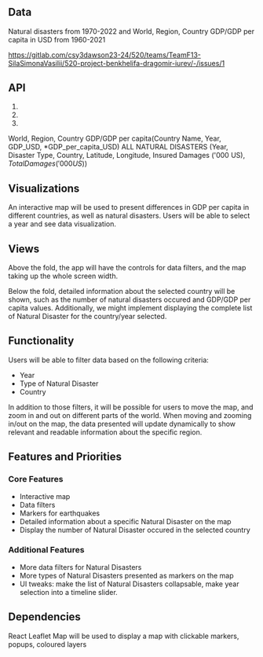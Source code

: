 # <our title>

## Data

Natural disasters from 1970-2022 and World, Region, Country GDP/GDP per capita in USD from 1960-2021

https://gitlab.com/csy3dawson23-24/520/teams/TeamF13-SilaSimonaVasilii/520-project-benkhelifa-dragomir-iurev/-/issues/1

## API

1. 
2. 
3. 
World, Region, Country GDP/GDP per capita(Country Name, Year, GDP_USD, *GDP_per_capita_USD)
ALL NATURAL DISASTERS (Year, Disaster Type, Country, Latitude, Longitude, Insured Damages ('000 US$), Total Damages ('000 US$))

## Visualizations

An interactive map will be used to present differences in GDP per capita in different countries, as well as natural disasters. Users will be able to select a year and see data visualization. 

## Views

Above the fold, the app will have the controls for data filters, and the map taking up the whole screen width.

Below the fold, detailed information about the selected country will be shown, such as the number of natural disasters occured and GDP/GDP per capita values. Additionally, we might implement displaying the complete list of Natural Disaster for the country/year selected.

## Functionality

Users will be able to filter data based on the following criteria:

* Year
* Type of Natural Disaster
* Country

In addition to those filters, it will be possible for users to move the map, and zoom in and out on different parts of the world. When moving and zooming in/out on the map, the data presented will update dynamically to show relevant and readable information about the specific region.

## Features and Priorities

### Core Features

* Interactive map
* Data filters
* Markers for earthquakes
* Detailed information about a specific Natural Disaster on the map
* Display the number of Natural Disaster occured in the selected country

### Additional Features

* More data filters for Natural Disasters
* More types of Natural Disasters presented as markers on the map
* UI tweaks: make the list of Natural Disasters collapsable, make year selection into a timeline slider.

## Dependencies

React Leaflet Map will be used to display a map with clickable markers, popups, coloured layers
